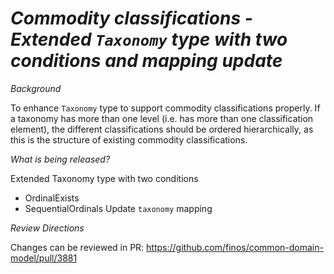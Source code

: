 # _Commodity classifications - Extended `Taxonomy` type with two conditions and mapping update_

_Background_

To enhance `Taxonomy` type to support commodity classifications properly. If a taxonomy has more than one level (i.e. has more than one classification element), the different classifications should be ordered hierarchically, as this is the structure of existing commodity classifications.

_What is being released?_

Extended Taxonomy type with two conditions

- OrdinalExists
- SequentialOrdinals 
  Update `taxonomy` mapping

_Review Directions_

Changes can be reviewed in PR: https://github.com/finos/common-domain-model/pull/3881
